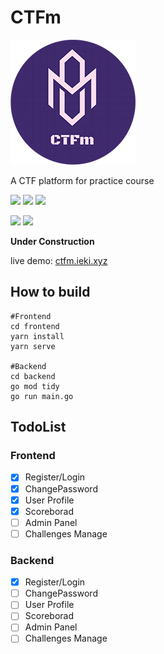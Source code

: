# CTFm

![](/docs/assets/logo.png)

A CTF platform for practice course


![](https://img.shields.io/badge/vuetify-2.2.11-lightgrey)
![](https://img.shields.io/github/license/ekixu/ctfm)
![](https://img.shields.io/pypi/djversions/djangorestframework)

![](https://img.shields.io/github/last-commit/EkiXu/CTFm_Backend)
![](https://img.shields.io/github/last-commit/EkiXu/CTFm_Frontend)

**Under Construction**

live demo: [ctfm.ieki.xyz](https://ctfm.ieki.xyz)

## How to build

```
#Frontend
cd frontend
yarn install
yarn serve

#Backend
cd backend
go mod tidy
go run main.go
```

## TodoList

### Frontend

- [x] Register/Login
- [X] ChangePassword
- [x] User Profile
- [x] Scoreborad
- [ ] Admin Panel
- [ ] Challenges Manage

### Backend

- [x] Register/Login
- [ ] ChangePassword
- [ ] User Profile
- [ ] Scoreborad
- [ ] Admin Panel
- [ ] Challenges Manage
